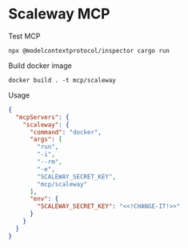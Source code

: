 # Scaleway MCP

Test MCP

```shell
npx @modelcontextprotocol/inspector cargo run
```

Build docker image

```shell
docker build . -t mcp/scaleway
```

Usage

```json
{
  "mcpServers": {
    "scaleway": {
      "command": "docker",
      "args": [
        "run",
        "-i",
        "--rm",
        "-e",
        "SCALEWAY_SECRET_KEY",
        "mcp/scaleway"
      ],
      "env": {
        "SCALEWAY_SECRET_KEY": "<<!CHANGE-IT!>>"
      }
    }
  }
}
```
